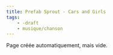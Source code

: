 ```yaml
---
title: Prefab Sprout - Cars and Girls
tags:
    - -draft
    - musique/chanson
---
```


Page créée automatiquement, mais vide.
